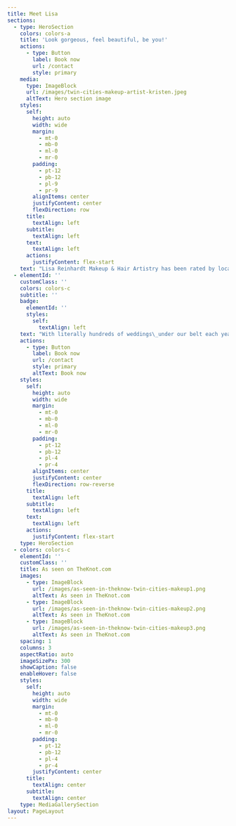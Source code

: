 ```yaml
---
title: Meet Lisa
sections:
  - type: HeroSection
    colors: colors-a
    title: 'Look gorgeous, feel beautiful, be you!'
    actions:
      - type: Button
        label: Book now
        url: /contact
        style: primary
    media:
      type: ImageBlock
      url: /images/twin-cities-makeup-artist-kristen.jpeg
      altText: Hero section image
    styles:
      self:
        height: auto
        width: wide
        margin:
          - mt-0
          - mb-0
          - ml-0
          - mr-0
        padding:
          - pt-12
          - pb-12
          - pl-9
          - pr-9
        alignItems: center
        justifyContent: center
        flexDirection: row
      title:
        textAlign: left
      subtitle:
        textAlign: left
      text:
        textAlign: left
      actions:
        justifyContent: flex-start
    text: "Lisa Reinhardt Makeup & Hair Artistry has been rated by local brides and voted\_*“The Knot Best of Weddings 2011-2021”*\_**(10 Years And Counting!)**\_We are the\_**#1 on-location Makeup & Hair\_service offered for\_Weddings\_in\_the Minneapolis and St Paul\_area**.\_\n\n[Read our glowing online reviews from real Brides](https://www.twincitiesmakeup.com/raves/), see our\_awards\_and experience our\_top notch\_service! See why 100’s of Brides voted us one of the Best Beauty Vendors in the entire country!\n"
  - elementId: ''
    customClass: ''
    colors: colors-c
    subtitle: ''
    badge:
      elementId: ''
      styles:
        self:
          textAlign: left
    text: "With literally hundreds of weddings\_under our belt each year, we know brides and we are on top of every bridal trend!\_Lisa believes in natural beauty, not overly\_dramatic or\_heavy makeup and ensures that every artist on her team will deliver these same results.\_*You deserve to feel pampered and look gorgeous on your wedding day!*\_Our professional makeup and hair styling services are brought to you by\_**highly knowledgeable, trained and confident artists**\_who\_understand what it truly means to be dedicated to clients.\n\nEven with a ever growing business, Lisa is still the main contact point for all bookings, communications, AND still works multiple weddings every weekend. She is dedicated to making your experience amazing along with each and every member of your bridal party! We guarantee everyone will be ready on time and looking stunning for pictures!\_**Minimize your wedding day stress and\_**[**book with us**](https://www.twincitiesmakeup.com/contact/)**\_for YOUR special day!**\n"
    actions:
      - type: Button
        label: Book now
        url: /contact
        style: primary
        altText: Book now
    styles:
      self:
        height: auto
        width: wide
        margin:
          - mt-0
          - mb-0
          - ml-0
          - mr-0
        padding:
          - pt-12
          - pb-12
          - pl-4
          - pr-4
        alignItems: center
        justifyContent: center
        flexDirection: row-reverse
      title:
        textAlign: left
      subtitle:
        textAlign: left
      text:
        textAlign: left
      actions:
        justifyContent: flex-start
    type: HeroSection
  - colors: colors-c
    elementId: ''
    customClass: ''
    title: As seen on TheKnot.com
    images:
      - type: ImageBlock
        url: /images/as-seen-in-theknow-twin-cities-makeup1.png
        altText: As seen in TheKnot.com
      - type: ImageBlock
        url: /images/as-seen-in-theknow-twin-cities-makeup2.png
        altText: As seen in TheKnot.com
      - type: ImageBlock
        url: /images/as-seen-in-theknow-twin-cities-makeup3.png
        altText: As seen in TheKnot.com
    spacing: 1
    columns: 3
    aspectRatio: auto
    imageSizePx: 300
    showCaption: false
    enableHover: false
    styles:
      self:
        height: auto
        width: wide
        margin:
          - mt-0
          - mb-0
          - ml-0
          - mr-0
        padding:
          - pt-12
          - pb-12
          - pl-4
          - pr-4
        justifyContent: center
      title:
        textAlign: center
      subtitle:
        textAlign: center
    type: MediaGallerySection
layout: PageLayout
---
```

